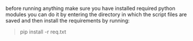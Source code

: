 before running anything make sure you have installed required python modules
you can do it by entering the directory in which the script files are saved
and then install the requirements by running:   
> pip install -r req.txt
